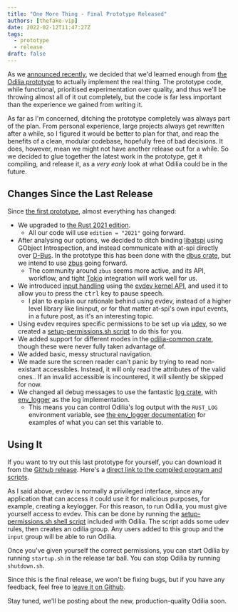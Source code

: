 ```yaml
---
title: "One More Thing - Final Prototype Released"
authors: [thefake-vip]
date: 2022-02-12T11:47:27Z
tags:
  - prototype
  - release
draft: false
---
```


[repo]: <https://github.com/odilia-app/odilia-prototype>
[release]: <https://github.com/odilia-app/odilia-prototype/releases/tag/v-0.1.0>
[download]: <https://github.com/odilia-app/odilia-prototype/releases/download/v-0.1.0/odilia-release.tar.gz>
[discussions]: <https://github.com/odilia-app/odilia-prototype/discussions>

[libatspi]: <https://gitlab.gnome.org/GNOME/at-spi2-core/-/tree/master/atspi>
[dbus]: <https://www.freedesktop.org/wiki/Software/dbus/>
[dbus-crate]: <https://crates.io/crates/dbus>
[zbus]: <https://crates.io/crates/zbus>
[tokio]: <https://crates.io/crates/tokio>
[rust-2021]: <https://doc.rust-lang.org/edition-guide/rust-2021/index.html>
[evdev]: <https://manpages.ubuntu.com/manpages/jammy/man4/evdev.4.html>
[odilia-input]: <https://github.com/odilia-app/odilia-input>
[odilia-common]: <https://github.com/odilia-app/odilia-common>
[udev]: <https://www.linux.com/news/udev-introduction-device-management-modern-linux-system/>
[permissions-script]: <https://github.com/odilia-app/odilia-prototype/blob/main/setup-permissions.sh>
[log]: <https://crates.io/crates/log>
[env_logger]: <https://crates.io/crates/env_logger>
[env_logger-docs]: <https://docs.rs/env_logger/latest/env_logger/#enabling-logging>

As we [announced recently](../enough-prototypes), we decided that we'd learned enough from [the Odilia prototype][repo]
to actually implement the real thing. The prototype code, while functional, prioritised experimentation over quality,
and thus we'll be throwing almost all of it out completely, but the code is far less important than the experience we
gained from writing it.

<!--more-->

As far as I'm concerned, ditching the prototype completely was always part of the plan. From personal experience, large
projects always get rewritten after a while, so I figured it would be better to plan for that, and reap the benefits of
a clean, modular codebase, hopefully free of bad decisions. It does, however, mean we might not have another release out
for a while. So we decided to glue together the latest work in the prototype, get it compiling, and release it, as a
*very early* look at what Odilia could be in the future.

## Changes Since the Last Release

Since [the first prototype](../first-prototype), almost everything has changed:

* We upgraded to [the Rust 2021 edition][rust-2021].
    * All our code will use `edition = "2021"` going forward.
* After analysing our options, we decided to ditch binding [libatspi][libatspi] using GObject Introspection, and instead
  communicate with at-spi directly over [D-Bus][dbus]. In the prototype this has been done with the [dbus
  crate][dbus-crate], but we intend to use [zbus][zbus] going forward.
    * The community around `zbus` seems more active, and its API, workflow, and tight [Tokio][tokio] integration will
      work well for us.
* We introduced [input handling][odilia-input] using the [evdev kernel API][evdev], and used it to allow you to press
  the <kbd>ctrl</kbd> key to pause speech.
    * I plan to explain our rationale behind using evdev, instead of a higher level library like lininput, or for that
      matter at-spi's own input events, in a future post, as it's an interesting topic.
* Using evdev requires specific permissions to be set up via [udev][udev], so we created a [setup-permissions.sh
  script][permissions-script] to do this for you.
* We added support for different modes in the [odilia-common crate][odilia-common], though these were never fully taken
  advantage of.
* We added basic, messy structural navigation.
* We made sure the screen reader can't panic by trying to read non-existant accessibles. Instead, it will only read the
  attributes of the valid ones.. If an invalid accessible is incountered, it will silently be skipped for now.
* We changed all debug messages to use the fantastic [log crate][log], with [env_logger][env_logger] as the log
  implementation.
    * This means you can control Odilia's log output with the `RUST_LOG` environment variable, see [the env_logger
      documentation][env_logger-docs] for examples of what you can set this variable to.

## Using It

If you want to try out this last prototype for yourself, you can download it from the [Github release][release]. Here's
a [direct link to the compiled program and scripts][download].

As I said above, evdev is normally a privileged interface, since any
application that can access it could use it for malicious purposes, for
example, creating a keylogger. For this reason, to run Odilia, you must give
yourself access to evdev. This can be done by running the [setup-permissions.sh
shell script][permissions-script] included with Odilia. The script adds some
udev rules, then creates an odilia group. Any users added to this group and the
`input` group will be able to run Odilia.

Once you've given yourself the correct permissions, you can start Odilia by
running `startup.sh` in the release tar ball. You can stop Odilia by running
`shutdown.sh`.

Since this is the final release, we won't be fixing bugs, but if you have any
feedback, feel free to [leave it on Github][discussions].

Stay tuned, we'll be posting about the new, production-quality Odilia soon.
